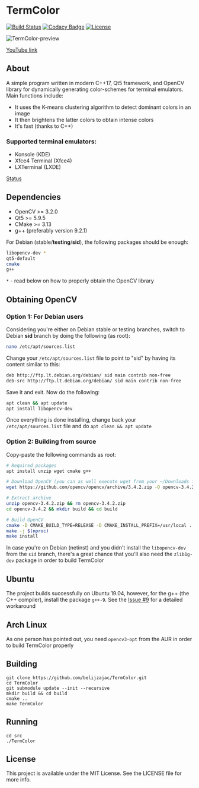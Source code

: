 # TermColor

[![Build Status](https://travis-ci.org/belijzajac/TermColor.svg?branch=master)](https://travis-ci.org/belijzajac/TermColor)
[![Codacy Badge](https://api.codacy.com/project/badge/Grade/05fe181231ee449f98c7ad8bb49c8e62)](https://www.codacy.com/manual/belijzajac/TermColor?utm_source=github.com&amp;utm_medium=referral&amp;utm_content=belijzajac/TermColor&amp;utm_campaign=Badge_Grade)
[![License](https://img.shields.io/badge/license-MIT-blue.svg?style=flat)](LICENSE)

![TermColor-preview](/img/TermColor_preview)

[YouTube link](https://youtu.be/QqSbcSTW530)

## About

A simple program written in modern C++17, Qt5 framework, and OpenCV library for dynamically generating color-schemes for terminal emulators. Main functions include:
* It uses the K-means clustering algorithm to detect dominant colors in an image
* It then brightens the latter colors to obtain intense colors
* It's fast (thanks to C++)

### Supported terminal emulators:

* Konsole (KDE)
* Xfce4 Terminal (Xfce4)
* LXTerminal (LXDE)

[Status](STATUS.md)

## Dependencies

* OpenCV >= 3.2.0
* Qt5 >= 5.9.5
* CMake >= 3.13
* g++ (preferably version 9.2.1)

For Debian (stable/__testing__/__sid__), the following packages should be enough:

```bash
libopencv-dev *
qt5-default
cmake
g++
```

`*` - read below on how to properly obtain the OpenCV library

## Obtaining OpenCV

### Option 1: For Debian users

Considering you're either on Debian stable or testing branches, switch to Debian __sid__ branch by doing the following (as root):

```bash
nano /etc/apt/sources.list
```

Change your `/etc/apt/sources.list` file to point to "sid" by having its content similar to this:

```bash
deb http://ftp.lt.debian.org/debian/ sid main contrib non-free
deb-src http://ftp.lt.debian.org/debian/ sid main contrib non-free
```

Save it and exit. Now do the following:

```bash
apt clean && apt update
apt install libopencv-dev
```

Once everything is done installing, change back your `/etc/apt/sources.list` file and do `apt clean && apt update`


### Option 2: Building from source

Copy-paste the following commands as root:

```bash
# Required packages
apt install unzip wget cmake g++

# Download OpenCV (you can as well execute wget from your ~/Downloads foler)
wget https://github.com/opencv/opencv/archive/3.4.2.zip -O opencv-3.4.2.zip

# Extract archive
unzip opencv-3.4.2.zip && rm opencv-3.4.2.zip
cd opencv-3.4.2 && mkdir build && cd build

# Build OpenCV
cmake -D CMAKE_BUILD_TYPE=RELEASE -D CMAKE_INSTALL_PREFIX=/usr/local ..
make -j $(nproc)
make install
```

In case you're on Debian (netinst) and you didn't install the `libopencv-dev` from the `sid` branch, there's a great chance that you'll also need the `zlib1g-dev` package in order to build TermColor

## Ubuntu

The project builds successfully on Ubuntu 19.04, however, for the g++ (the C++ compiler), install the package `g++-9`. See the [Issue #9](https://github.com/belijzajac/TermColor/issues/9) for a detailed workaround

## Arch Linux

As one person has pointed out, you need `opencv3-opt` from the AUR in order to build TermColor properly

## Building

``` Shell
git clone https://github.com/belijzajac/TermColor.git
cd TermColor
git submodule update --init --recursive
mkdir build && cd build
cmake ..
make TermColor
```

## Running

``` Shell
cd src
./TermColor
```

## License

This project is available under the MIT License. See the LICENSE file for more info.
